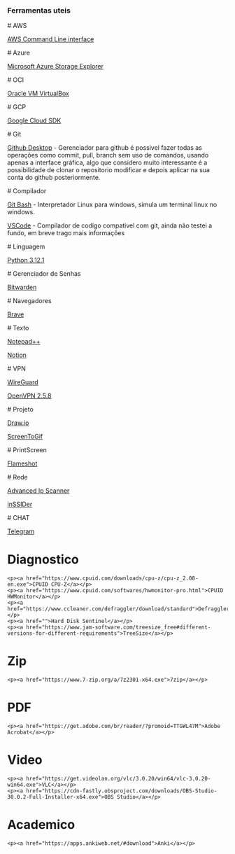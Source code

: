 <!--[![Build Status](https://travis-ci.org/microservices-demo/microservices-demo.svg?branch=master)](https://travis-ci.org/microservices-demo/microservices-demo)-->	
<h3>Ferramentas uteis</h3>
# AWS
	<p><a href="https://awscli.amazonaws.com/AWSCLIV2.msi">AWS Command Line interface</a></p>
# Azure
	<p><a href="">Microsoft Azure Storage Explorer</a></p>
# OCI
	<p><a href="https://download.virtualbox.org/virtualbox/7.0.12/VirtualBox-7.0.12-159484-Win.exe">Oracle VM VirtualBox</a></p>
# GCP
	<p><a href="">Google Cloud SDK</a></p>
# Git
<p><a href="https://central.github.com/deployments/desktop/desktop/latest/win32">Github Desktop</a> - Gerenciador para github é possivel fazer todas as operações como commit, pull, branch sem uso de comandos, usando apenas a interface gráfica, algo que considero muito interessante é a possibilidade de clonar o repositorio modificar e depois aplicar na sua conta do github posteriormente.</p>
# Compilador
<p><a href="https://www.git-scm.com/download/win">Git Bash</a> -  Interpretador Linux para windows, simula um terminal linux no windows.</p>
<p><a href="https://vscode.download.prss.microsoft.com/dbazure/download/stable/0ee08df0cf4527e40edc9aa28f4b5bd38bbff2b2/VSCodeUserSetup-x64-1.85.1.exe">VSCode</a> -  Compilador de codigo compativel com git, ainda não testei a fundo, em breve trago mais informações</p>
# Linguagem
	<p><a href="https://www.python.org/downloads/release/python-3121/">Python 3.12.1</a></p>
# Gerenciador de Senhas
	<p><a href="https://vault.bitwarden.com/download/?app=desktop&platform=windows">Bitwarden</a></p>
# Navegadores
	<p><a href="https://laptop-updates.brave.com/download/BRV010?bitness=64">Brave</a></p>
# Texto
	<p><a href="https://notepad-plus-plus.org/downloads/">Notepad++</a></p>
	<p><a href="https://www.notion.so/desktop/windows/download">Notion</a></p>
# VPN
	<p><a href="https://download.wireguard.com/windows-client/wireguard-installer.exe">WireGuard</a></p>
	<p><a href="https://swupdate.openvpn.org/community/releases/OpenVPN-2.5.9-I601-amd64.msi">OpenVPN 2.5.8</a></p>
# Projeto
	<p><a href="https://get.diagrams.net/">Draw.io</a></p>
	<p><a href="https://github.com/NickeManarin/ScreenToGif/releases/download/2.40.1/ScreenToGif.2.40.1.Setup.x64.msi">ScreenToGif</a></p>
# PrintScreen
	<p><a href="https://flameshot.org/#download">Flameshot</a></p>
# Rede
	<p><a href="https://download.advanced-ip-scanner.com/download/files/Advanced_IP_Scanner_2.5.4594.1.exe">Advanced Ip Scanner</a> </p>
	<p><a href="https://metageek.link/inssider-update-url-v1-0-2/inSSIDerSetup.exe">inSSIDer</a></p>
# CHAT
	<p><a href="https://telegram.org/dl/desktop/win64">Telegram</a></p>
	
# Diagnostico
	<p><a href="https://www.cpuid.com/downloads/cpu-z/cpu-z_2.08-en.exe">CPUID CPU-Z</a></p>
	<p><a href="https://www.cpuid.com/softwares/hwmonitor-pro.html">CPUID HWMonitor</a></p>
	<p><a href="https://www.ccleaner.com/defraggler/download/standard">Defraggler</a></p>
	<p><a href="">Hard Disk Sentinel</a></p>
	<p><a href="https://www.jam-software.com/treesize_free#different-versions-for-different-requirements">TreeSize</a></p>
# Zip	
	<p><a href="https://www.7-zip.org/a/7z2301-x64.exe">7zip</a></p>
# PDF
	<p><a href="https://get.adobe.com/br/reader/?promoid=TTGWL47M">Adobe Acrobat</a></p>	
# Video
	<p><a href="https://get.videolan.org/vlc/3.0.20/win64/vlc-3.0.20-win64.exe">VLC</a></p>
	<p><a href="https://cdn-fastly.obsproject.com/downloads/OBS-Studio-30.0.2-Full-Installer-x64.exe">OBS Studio</a></p>
# Academico
	<p><a href="https://apps.ankiweb.net/#download">Anki</a></p>



	
	
